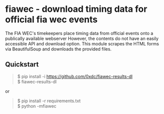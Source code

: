 fiawec - download timing data for official fia wec events
====

The FIA WEC's timekeepers place timing data from official events onto a publically available webserver
However, the contents do not have an easily accessible API and download option. This module
scrapes the HTML forms via BeautifulSoup and downloads the provided files.

Quickstart
----
> $ pip install -i https://github.com/0xdc/fiawec-results-dl  
> $ fiawec-results-dl

or
> $ pip install -r requirements.txt  
> $ python -mfiawec

